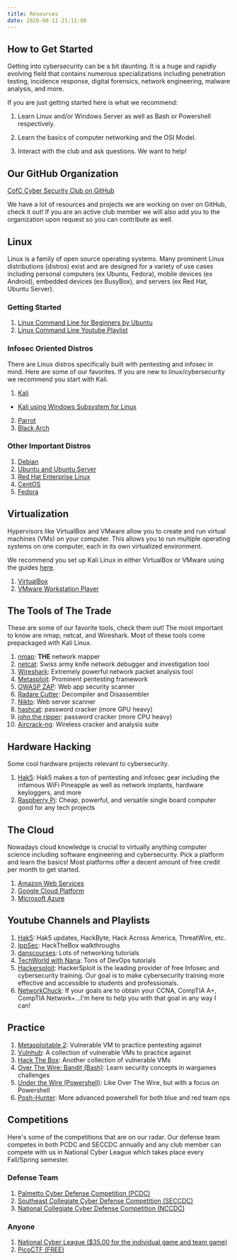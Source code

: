 ```yaml
---
title: Resources
date: 2020-08-11 21:11:08
---
```


## How to Get Started

Getting into cybersecurity can be a bit daunting. It is a huge and rapidly evolving field that contains numerous specializations including penetration testing, incidence response, digital forensics, network engineering, malware analysis, and more.

If you are just getting started here is what we recommend:

1. Learn Linux and/or Windows Server as well as Bash or Powershell respectively.

2. Learn the basics of computer networking and the OSI Model.

3. Interact with the club and ask questions. We want to help!


## Our GitHub Organization

[CofC Cyber Security Club on GitHub](https://github.com/cofcsecurity)

We have a lot of resources and projects we are working on over on GitHub, check it out! If you are an active club member we will also add you to the organization upon request so you can contribute as well.


## Linux

Linux is a family of open source operating systems. Many prominent Linux distributions (distros) exist and are designed for a variety of use cases including personal computers (ex Ubuntu, Fedora), mobile devices (ex Android), embedded devices (ex BusyBox), and servers (ex Red Hat, Ubuntu Server).

### Getting Started

1. [Linux Command Line for Beginners by Ubuntu](https://ubuntu.com/tutorials/command-line-for-beginners)
2. [Linux Command Line Youtube Playlist](https://www.youtube.com/playlist?list=PLBf0hzazHTGMh2fe2MFf3lCgk0rKmS2by)

### Infosec Oriented Distros

There are Linux distros specifically built with pentesting and infosec in mind. Here are some of our favorites.
If you are new to linux/cybersecurity we recommend you start with Kali.

1. [Kali](https://www.kali.org/downloads/)
- [Kali using Windows Subsystem for Linux](https://www.kali.org/news/wsl2-and-kali/)
2. [Parrot](https://parrotlinux.org/download/)
3. [Black Arch](https://www.blackarch.org/downloads.html)

### Other Important Distros

1. [Debian](https://www.debian.org/)
2. [Ubuntu and Ubuntu Server](https://ubuntu.com/)
3. [Red Hat Enterprise Linux](https://www.redhat.com/en/technologies/linux-platforms/enterprise-linux)
4. [CentOS](https://www.centos.org/)
5. [Fedora](https://getfedora.org/)

## Virtualization

Hypervisors like VirtualBox and VMware allow you to create and run virtual machines (VMs) on your computer. This allows you to run multiple operating systems on one computer, each in its own virtualized environment.

We recommend you set up Kali Linux in either VirtualBox or VMware using the guides [here](https://www.kali.org/docs/virtualization/).

1. [VirtualBox](https://www.virtualbox.org/wiki/Downloads)
2. [VMware Workstation Player](https://www.vmware.com/products/workstation-player/workstation-player-evaluation.html)


## The Tools of The Trade

These are some of our favorite tools, check them out! The most important to know are nmap, netcat, and Wireshark. Most of these tools come prepackaged with Kali Linux.

1. [nmap](https://nmap.org/): **THE** network mapper
2. [netcat](http://netcat.sourceforge.net/): Swiss army knife network debugger and investigation tool
3. [Wireshark](https://www.wireshark.org/): Extremely powerful network packet analysis tool
4. [Metasploit](https://www.metasploit.com/): Prominent pentesting framework
5. [OWASP ZAP](https://www.zaproxy.org/): Web app security scanner
6. [Radare Cutter](https://www.radare.org/cutter/): Decompiler and Disassembler
7. [Nikto](https://tools.kali.org/information-gathering/nikto): Web server scanner
8. [hashcat](https://hashcat.net/hashcat/): password cracker (more GPU heavy)
9. [john the ripper](https://www.openwall.com/john/): password cracker (more CPU heavy)
10. [Aircrack-ng](https://www.aircrack-ng.org/): Wireless cracker and analysis suite


## Hardware Hacking

Some cool hardware projects relevant to cybersecurity.

1. [Hak5](https://hak5.org/): Hak5 makes a ton of pentesting and infosec gear including the infamous WiFi Pineapple as well as network implants, hardware keyloggers, and more
2. [Raspberry Pi](https://www.raspberrypi.org/): Cheap, powerful, and versatile single board computer good for any tech projects


## The Cloud

Nowadays cloud knowledge is crucial to virtually anything computer science including software engineering and cybersecurity. Pick a platform and learn the basics! Most platforms offer a decent amount of free credit per month to get started.

1. [Amazon Web Services](https://aws.amazon.com/)
2. [Google Cloud Platform](https://console.cloud.google.com/)
3. [Microsoft Azure](https://azure.microsoft.com/)


## Youtube Channels and Playlists

1. [Hak5](https://www.youtube.com/hak5): Hak5 updates, HackByte, Hack Across America, ThreatWire, etc.
2. [IppSec](https://www.youtube.com/channel/UCa6eh7gCkpPo5XXUDfygQQA): HackTheBox walkthroughs
3. [danscourses](https://www.youtube.com/user/danscourses): Lots of networking tutorials
4. [TechWorld with Nana](https://www.youtube.com/channel/UCdngmbVKX1Tgre699-XLlUA): Tons of DevOps tutorials
5. [Hackersploit](https://www.youtube.com/channel/UC0ZTPkdxlAKf-V33tqXwi3Q): HackerSploit is the leading provider of free Infosec and cybersecurity training. Our goal is to make cybersecurity training more effective and accessible to students and professionals.
6. [NetworkChuck](https://www.youtube.com/channel/UC9x0AN7BWHpCDHSm9NiJFJQ): If your goals are to obtain your CCNA, CompTIA A+, CompTIA Network+...I'm here to help you with that goal in any way I can! 

## Practice

1. [Metasploitable 2](https://sourceforge.net/projects/metasploitable/): Vulnerable VM to practice pentesting against
2. [Vulnhub](https://www.vulnhub.com/): A collection of vulnerable VMs to practice against
3. [Hack The Box](https://www.hackthebox.eu/): Another collection of vulnerable VMs
4. [Over The Wire: Bandit (Bash)](https://overthewire.org/): Learn security concepts in wargames challenges
5. [Under the Wire (Powershell)](https://underthewire.tech/): Like Over The Wire, but with a focus on Powershell
6. [Posh-Hunter](https://posh-hunter.com/): More advanced powershell for both blue and red team ops

## Competitions

Here's some of the competitions that are on our radar. Our defense team competes in both PCDC and SECCDC annually and any club member can compete with us in National Cyber League which takes place every Fall/Spring semester.

### Defense Team

1. [Palmetto Cyber Defense Competition (PCDC)](http://pcdc-sc.com/)
2. [Southeast Collegiate Cyber Defense Competition (SECCDC)](https://cyberinstitute.kennesaw.edu/seccdc/index.php)
3. [National Collegiate Cyber Defense Competition (NCCDC)](https://www.nationalccdc.org/)

### Anyone

1. [National Cyber League ($35.00 for the individual game and team game)](https://nationalcyberleague.org/)
2. [PicoCTF (FREE)](https://picoctf.com/)
